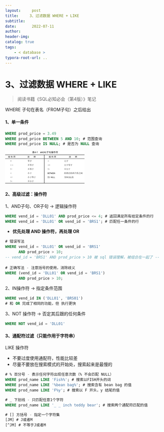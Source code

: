 ```yaml
---
layout:     post
title:     3、过滤数据 WHERE + LIKE
subtitle:  
date:       2022-07-11
author:     
header-img: 
catalog: true
tags:
    - < database >
typora-root-url: ..
---
```




# 3、过滤数据 WHERE + LIKE

> 阅读书籍《SQL必知必会（第4版）》笔记

WHERE 子句在表名（FROM子句）之后给出

#### 1、单一条件

```sql
WHERE prod_price = 3.49
WHERE prod_price BETWEEN 5 AND 10; # 范围查询
WHERE prod_price IS NULL; # 是否为 NULL 查询
```

<img src="/../img/assets_2023/where.png" alt="D5C92A6A-F84E-4B62-99CC-07C2BC0BA614" style="zoom:25%;" />

#### 2、高级过滤：操作符

1、AND子句、OR子句 -> 逻辑操作符

```sql
WHERE vend_id = 'DLL01' AND prod_price <= 4; # 返回满足所有给定条件的行
WHERE vend_id = 'DLL01' OR vend_id = 'BRS1'; # 匹配任一条件的行
```

- **优先处理 AND 操作符，再处理 OR**

```sql
# 错误写法
WHERE vend_id = 'DLL01' OR vend_id = 'BRS1'
	  AND prod_price > 10;
-- vend_id = 'BRS1' AND prod_price > 10 被 sql 错误理解，被组合在一起了 --

# 正确写法 - 注意括号的使用，消除歧义
WHERE (vend_id = 'DLL01' OR vend_id = 'BRS1')
	  AND prod_price > 10;
```

2、IN操作符 -> 指定条件范围

```sql
WHERE vend_id IN ('DLL01', 'BRS01')
# 和 OR 完成了相同的功能，但 执行更快
```

3、NOT 操作符 -> 否定其后跟的任何条件

```sql
WHERE NOT vend_id = 'DLL01'
```

#### 3、通配符过滤（只能作用于字符串）

LIKE 操作符

- 不要过度使用通配符，性能比较差
- 尽量不要放在搜索模式的开始处，搜索起来是最慢的

```sql
# % 百分号 - 表示任何字符出现任意次数（% 不会匹配 NULL）
WHERE prod_name LIKE 'Fish%'; # 搜索以FISH开头的词
WHERE prod_name LIKE '%bean bag%'; # 搜索含有 bean bag 的值
WHERE prod_name LIKE 'F%y'; # 搜索以 F 开头，y 结尾的值
```

```sql
# _ 下划线 - 只匹配任意1个字符
WHERE prod_name LIKE '_ _ inch teddy bear'; # 搜索两个通配符匹配的值
```

```sql
# [] 方括号 - 指定一个字符集
[JM] # J或者M 
[^JM] # 不等于J或者M
```

